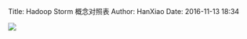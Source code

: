 Title: Hadoop Storm 概念对照表
Author: HanXiao
Date: 2016-11-13 18:34

![]({filename}/images/搭建Hadoop分布式实验环境/HadoopStorm.png)
